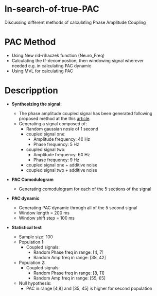 # In-search-of-true-PAC
Discussing different methods of calculating Phase Amplitude Coupling

# PAC Method
- Using New rid-rihaczek function (Neuro_Freq)
- Calculating the tf-decompostion, then windowing signal wherever needed e.g. in calculating PAC dynamic
- Using MVL for calculating PAC


# Descripption
- **Synthesizing the signal:** 
    - The phase amplitude coupled signal has been generated following proposed method at the this [article](https://www.bing.com/search?pglt=675&q=tf-mvl+pac+article&cvid=d8cba1ff838e46c28e06b9a8381a2f28&gs_lcrp=EgZjaHJvbWUyBggAEEUYOdIBCTEyNjY4ajBqMagCALACAA&FORM=ANNTA1&PC=W069).
    - Generating a signal composed of:
        - Random gaussian nosie of 1 second
        - coupled signal one:
            - Amplitude frequency: 40 Hz
            - Phase frequency: 5 Hz
        - coupled signal two:
            - Amplitude frequency: 60 Hz
            - Phase frequency: 9 Hz
        - coupled signal one + additive noise
        - coupled signal two + additive noise

- **PAC Comodulogram**
    - Generating comodulogram for each of the 5 sections of the signal        
        
- **PAC dynamic**
    - Generating PAC dynamic through all of the 5 second signal
    - Window length = 200 ms
    - Window shift step = 100 ms

- **Statistical test**
    - Sample size: 100
    - Population 1:
        - Coupled signals:
            - Random Phase freq in range: [4, 7]
            - Random Amp freq in range: [38, 42]
    - Population 2:
        - Coupled signals:
            - Random Phase freq in range: [8, 11]
            - Random Amp freq in range: [55, 65]
    - Null hypothesis:
        - PAC in range [4,8] and [35, 45] is higher for second population


    